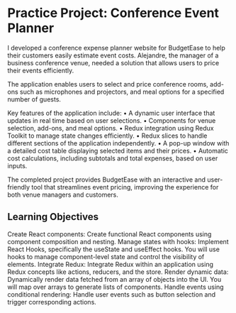 # Practice Project: Conference Event Planner
I developed a conference expense planner website for BudgetEase to help their customers easily estimate event costs. Alejandre, the manager of a business conference venue, needed a solution that allows users to price their events efficiently.

The application enables users to select and price conference rooms, add-ons such as microphones and projectors, and meal options for a specified number of guests.

Key features of the application include:
	•	A dynamic user interface that updates in real time based on user selections.
	•	Components for venue selection, add-ons, and meal options.
	•	Redux integration using Redux Toolkit to manage state changes efficiently.
	•	Redux slices to handle different sections of the application independently.
	•	A pop-up window with a detailed cost table displaying selected items and their prices.
	•	Automatic cost calculations, including subtotals and total expenses, based on user inputs.

The completed project provides BudgetEase with an interactive and user-friendly tool that streamlines event pricing, improving the experience for both venue managers and customers.

## Learning Objectives
Create React components: Create functional React components using component composition and nesting.
Manage states with hooks: Implement React Hooks, specifically the useState and useEffect hooks. You will use hooks to manage component-level state and control the visibility of elements.
Integrate Redux: Integrate Redux within an application using Redux concepts like actions, reducers, and the store.
Render dynamic data: Dynamically render data fetched from an array of objects into the UI. You will map over arrays to generate lists of components.
Handle events using conditional rendering: Handle user events such as button selection and trigger corresponding actions.